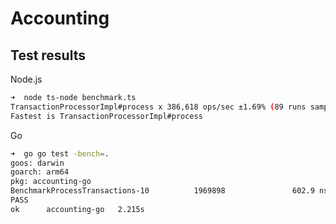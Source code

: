 # Accounting

## Test results

Node.js

```bash
➜  node ts-node benchmark.ts
TransactionProcessorImpl#process x 386,618 ops/sec ±1.69% (89 runs sampled)
Fastest is TransactionProcessorImpl#process
```

Go

```bash
➜  go go test -bench=.
goos: darwin
goarch: arm64
pkg: accounting-go
BenchmarkProcessTransactions-10          1969898               602.9 ns/op
PASS
ok      accounting-go   2.215s
```
